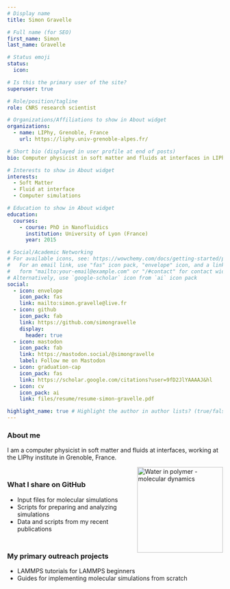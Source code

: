 ```yaml
---
# Display name
title: Simon Gravelle

# Full name (for SEO)
first_name: Simon
last_name: Gravelle

# Status emoji
status:
  icon:

# Is this the primary user of the site?
superuser: true

# Role/position/tagline
role: CNRS research scientist

# Organizations/Affiliations to show in About widget
organizations:
  - name: LIPhy, Grenoble, France
    url: https://liphy.univ-grenoble-alpes.fr/

# Short bio (displayed in user profile at end of posts)
bio: Computer physicist in soft matter and fluids at interfaces in LIPhy (UGA, CNRS), in Grenoble, France.

# Interests to show in About widget
interests:
  - Soft Matter
  - Fluid at interface
  - Computer simulations

# Education to show in About widget
education:
  courses:
    - course: PhD in Nanofluidics
      institution: University of Lyon (France)
      year: 2015

# Social/Academic Networking
# For available icons, see: https://wowchemy.com/docs/getting-started/page-builder/#icons
#   For an email link, use "fas" icon pack, "envelope" icon, and a link in the
#   form "mailto:your-email@example.com" or "/#contact" for contact widget.
# Alternatively, use `google-scholar` icon from `ai` icon pack
social:
  - icon: envelope
    icon_pack: fas
    link: mailto:simon.gravelle@live.fr
  - icon: github
    icon_pack: fab
    link: https://github.com/simongravelle
    display:
      header: true
  - icon: mastodon
    icon_pack: fab
    link: https://mastodon.social/@simongravelle
    label: Follow me on Mastodon
  - icon: graduation-cap
    icon_pack: fas
    link: https://scholar.google.com/citations?user=9fD2JlYAAAAJ&hl
  - icon: cv
    icon_pack: ai
    link: files/resume/resume-simon-gravelle.pdf

highlight_name: true # Highlight the author in author lists? (true/false)
---
```


### About me ##

I am a computer physicist in soft matter and fluids at interfaces, working at
the LIPhy institute in Grenoble, France.

<a href="https://github.com/simongravelle" target="_blank" style="float: right">
  <img src="https://raw.githubusercontent.com/simongravelle/simongravelle.github.io/refs/heads/main/static/img/water-in-polymer.png" alt="Water in polymer - molecular dynamics" width="200">
</a>

<span style="display: block; height: 8px;"></span>

### What I share on <a href="https://github.com/simongravelle" target="_blank" style="text-decoration: none;">GitHub</a> ##

  - Input files for molecular simulations
  - Scripts for preparing and analyzing simulations
  - Data and scripts from my recent publications

<span style="display: block; height: 8px;"></span>

### My primary outreach projects ##

  - <a href="https://github.com/lammpstutorials" target="_blank" style="text-decoration: none;">LAMMPS tutorials</a> for LAMMPS beginners
  - <a href="https://github.com/mdcourse" target="_blank" style="text-decoration: none;">Guides</a> for implementing molecular simulations from scratch

